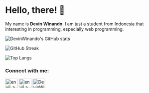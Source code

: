 # Hello, there! 👋

My name is **Devin Winando**. I am just a student from Indonesia that interesting in programming, especially web programming.

<!-- <div style="display: flex; align-items: center;"> -->
  
  ![DevinWinando's GitHub stats](https://github-readme-stats.vercel.app/api?username=DevinWinando&show_icons=true&count_private=true&theme=tokyonight)
  
  ![GitHub Streak](https://github-readme-streak-stats.herokuapp.com?user=DevinWinando&theme=tokyonight)
  
  ![Top Langs](https://github-readme-stats.vercel.app/api/top-langs/?username=DevinWinando&layout=compact&theme=tokyonight)
  
<!-- </div> -->

<!-- ![Trophy](https://github-profile-trophy.vercel.app/?username=abinoval&theme=onedark&column=3&margin-w=15&margin-h=15) -->

<h3 align="left">Connect with me:</h3>
<p align="left"> 
  <a href="https://www.facebook.com/devinwinando13/" target="blank"><img align="center" src="https://raw.githubusercontent.com/rahuldkjain/github-profile-readme-generator/master/src/images/icons/Social/facebook.svg" alt="envil_a" height="30" width="40" /></a> 
  <a href="https://instagram.com/devin.winando" target="blank"><img align="center" src="https://raw.githubusercontent.com/rahuldkjain/github-profile-readme-generator/master/src/images/icons/Social/instagram.svg" alt="envil.a" height="30" width="40" /></a> 
  <a href="https://www.linkedin.com/in/devin-winando/" target="blank"><img align="center" src="https://raw.githubusercontent.com/rahuldkjain/github-profile-readme-generator/master/src/images/icons/Social/linkedin.svg" alt="DevinWinando" height="30" width="40" /></a>
</p>

